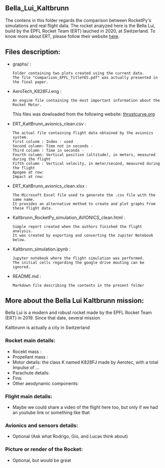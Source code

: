 ## Bella_Lui_Kaltbrunn
The contens in this folder regards the comparison between RocketPy's simulations and real flight data.
The rocket analyzed here is the Bella Lui, build by the EPFL Rocket Team (ERT) lauched in 2020, at Switzerland. 
To know more about ERT, please follow their website [here](https://epflrocketteam.ch).

## Files description:
- graphs/ :
    
      Folder containing two plots created using the current data. 
      The file "Comparison_EPFL_TitleYES.pdf" was actually presented in the final paper.
      
- AeroTech_K828FJ.eng :
    
      An engine file containing the most important information about the Rocket Motor.
     This files was dowloaded from the following website: [thrustcurve.org](https://www.thrustcurve.org/motors/AeroTech/K828FJ/)
    
- ERT_KaltBrunn_avionics_clean.csv :

      The actual file containing flight data obtained by the avionics system.
      First colunm : Index - used
      Second column: Time not in seconds - 
      Third column : Time in seconds - 
      Fourth column: Vertical position (altitude), in meters, measured during the flight    
      Fifth column : Vertical velocity, in meter/second, measured during the flight
      Apogee at row: 
      Impact at row: 

- ERT_KaltBrunn_avionics_clean.xlsx :

      The Microsoft Excel file used to generate the .csv file with the same name.
      It provides an alternative method to create and plot graphs from these flight data.

- Kaltbrunn_RocketPy_simulation_AVIONICS_clean.html :

      Simple report created when the authors finished the flight analysis.
      It was created by exporting and converting the Jupiter Notebook below.

- Kaltbrunn_simulation.ipynb : 

      Jupyter notebook where the flight simulation was performed.
      The initial cells regarding the google drive mouting can be ignored.
    
- README.md :
    
      Markdown file describing the contents in the present folder

## More about the Bella Lui Kaltbrunn mission:
Bella Lui is a modern and robust rocket made by the EPFL Rocket Team (ERT) in 2019.
Since that date, several mission 

Kaltbrunn is actually a city in Switzerland

### Rocket main details:
- Rocekt mass :
- Propellant mass :
- Motor details: the class K named K828FJ made by Aerotec, with a total Impulse of ...
- Parachute details: 
- Fins:
- Other aeodynamic components: 

### Flight main details:
- Maybe we could share a video of the flight here too, but only if we had an youtube link or something like that

### Avionics and sensors details:
- Optional (Ask what Rodrigo, Gio, and Lucas think about)

### Picture or render of the Rocket:
- Optional, but would be great
